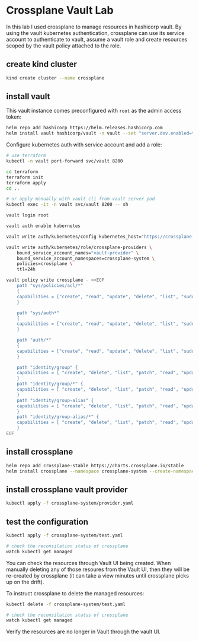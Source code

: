 # Crossplane Vault Lab

In this lab I used crossplane to manage resources in hashicorp vault. By using the vault kubernetes authentication, crossplane can use its service account to authenticate to vault, assume a vault role and create resources scoped by the vault policy attached to the role.

## create kind cluster
```bash
kind create cluster --name crossplane
```

## install vault
This vault instance comes preconfigured with `root` as the admin access token:

```bash
helm repo add hashicorp https://helm.releases.hashicorp.com
helm install vault hashicorp/vault -n vault --set "server.dev.enabled=true" --version 0.28.0 --create-namespace
```

Configure kubernetes auth with service account and add a role:
```bash
# use terraform
kubectl -n vault port-forward svc/vault 8200

cd terraform
terraform init
terraform apply
cd ..

# or apply manually with vault cli from vault server pod
kubectl exec -it -n vault svc/vault 8200 -- sh 

vault login root

vault auth enable kubernetes

vault write auth/kubernetes/config kubernetes_host="https://crossplane-control-plane:6443"

vault write auth/kubernetes/role/crossplane-providers \
    bound_service_account_names="vault-provider" \
    bound_service_account_namespaces=crossplane-system \
    policies=crossplane \
    ttl=24h

vault policy write crossplane - <<EOF
    path "sys/policies/acl/*"
    {
    capabilities = ["create", "read", "update", "delete", "list", "sudo"]
    }

    path "sys/auth*"
    {
    capabilities = ["create", "read", "update", "delete", "list", "sudo"]
    }

    path "auth/*"
    {
    capabilities = ["create", "read", "update", "delete", "list", "sudo"]
    }

    path "identity/group" {
    capabilities = [ "create", "delete", "list", "patch", "read", "update" ]
    }
    path "identity/group/*" {
    capabilities = [ "create", "delete", "list", "patch", "read", "update" ]
    }
    path "identity/group-alias" {
    capabilities = [ "create", "delete", "list", "patch", "read", "update" ]
    }
    path "identity/group-alias/*" {
    capabilities = [ "create", "delete", "list", "patch", "read", "update" ]
    }
EOF
```

## install crossplane
```bash
helm repo add crossplane-stable https://charts.crossplane.io/stable
helm install crossplane --namespace crossplane-system --create-namespace crossplane-stable/crossplane
```

## install crossplane vault provider
```bash
kubectl apply -f crossplane-system/provider.yaml
```

## test the configuration
```bash
kubectl apply -f crossplane-system/test.yaml

# check the reconsilation status of crossplane
watch kubectl get managed
```

You can check the resources through Vault UI being created. When manually deleting any of those resoures from the Vault UI, then they will be re-created by crossplane (it can take a view minutes until crossplane picks up on the drift).

To instruct crossplane to delete the managed resources:
```bash
kubectl delete -f crossplane-system/test.yaml

# check the reconsilation status of crossplane
watch kubectl get managed
```
Verify the resources are no longer in Vault through the vault UI.
